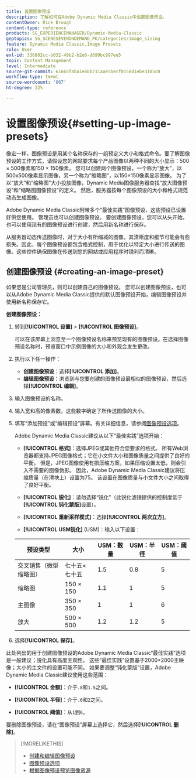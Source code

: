 ```yaml
---
title: 设置图像预设
description: 了解如何在Adobe Dynamic Media Classic中设置图像预设。
contentOwner: Rick Brough
content-type: reference
products: SG_EXPERIENCEMANAGER/Dynamic-Media-Classic
geptopics: SG_SCENESEVENONDEMAND_PK/categories/image_sizing
feature: Dynamic Media Classic,Image Presets
role: User
exl-id: 336802cc-b032-49b2-b2e6-d699bc997ee5
topic: Content Management
level: Intermediate
source-git-commit: 61665faba1e6bb711aae5becf0150d1ebe3105c0
workflow-type: tm+mt
source-wordcount: '667'
ht-degree: 32%

---
```


# 设置图像预设{#setting-up-image-presets}

像宏一样，图像预设是用某个名称保存的一组预定义大小和格式命令。要了解图像预设的工作方式，请假设您的网站要求每个产品图像以两种不同的大小显示：500 × 500像素和150 × 150像素。 您可以创建两个图像预设，一个称为“放大”，以500x500像素显示图像，另一个称为“缩略图”，以150×150像素显示图像。 为了以“放大”和“缩略图”大小投放图像，Dynamic Media图像服务器查找“放大图像预设”和“缩略图图像预设”的定义。 然后，服务器按每个图像预设的大小和格式规范动态生成图像。

Adobe Dynamic Media Classic附带多个“最佳实践”图像预设，这些预设已设置好供您使用。 管理员也可以创建图像预设。 要创建图像预设，您可以从头开始，也可以使用现有的图像预设进行创建，然后用新名称进行保存。

从服务器动态传送图像时，对于大小有所缩减的图像，其清晰度和细节可能会有些损失。因此，每个图像预设都包含格式控制，用于优化以特定大小进行传送的图像。这些控件确保图像在传送到您的网站或应用程序时锐利而清晰。

## 创建图像预设 {#creating-an-image-preset}

如果您是公司管理员，则可以创建自己的图像预设。 您可以创建图像预设，也可以从Adobe Dynamic Media Classic提供的默认图像预设开始，编辑图像预设并使用新名称保存它。

**创建图像预设：**

1. 转到&#x200B;**[!UICONTROL 设置]** > **[!UICONTROL 图像预设]**。

   可以在该屏幕上浏览至一个图像预设名称来预览现有的图像预设。在选择图像预设名称时，预览窗口中示例图像的大小和外观会发生更改。

1. 执行以下任一操作：

   * **创建图像预设**：选择&#x200B;**[!UICONTROL 添加]**。
   * **编辑图像预设**：浏览到与您要创建的图像预设最相似的图像预设，然后选择&#x200B;**[!UICONTROL 编辑]**。

1. 输入图像预设的名称。
1. 输入宽和高的像素数。这些数字确定了所传送图像的大小。
1. 填写“添加预设”或“编辑预设”屏幕。有关详细信息，请参阅[图像预设选项](application-setup.md#image_preset_options)。

   Adobe Dynamic Media Classic建议从以下“最佳实践”选项开始：

   * **[!UICONTROL 格式]**：选择JPEG或其他符合您要求的格式。 所有Web浏览器都支持JPEG图像格式；它在小文件大小和图像质量之间提供了良好的平衡。 但是，JPEG图像使用有损压缩方案，如果压缩设置太低，则会引入不需要的图像伪影。 因此，Adobe Dynamic Media Classic建议将压缩质量（在滑块上）设置为75。 该设置在图像质量与小文件大小之间取得了良好平衡。

   * **[!UICONTROL 锐化]**：请勿选择“锐化”（此锐化滤镜提供的控制度低于&#x200B;**[!UICONTROL 钝化蒙版]**&#x200B;设置）。

   * **[!UICONTROL 重新采样模式]**：选择&#x200B;**[!UICONTROL 两次立方]**。

   * **[!UICONTROL USM锐化]** (USM)：输入以下设置：

   | 预设类型 | 大小 | USM：数量 | USM：半径 | USM：阈值 |
   | --- | --- | --- | --- | --- |
   | 交叉销售（微型缩略图） | 七十五×七十五 | 1.5 | 0.8 | 5 |
   | 缩略图 | 150 × 150 | 1.1 | 1 | 5 |
   | 主图像 | 350 × 350 | 1 | 1 | 6 |
   | 放大 | 500 × 500 | 1.2 | 1.2 | 5 |

1. 选择&#x200B;**[!UICONTROL 保存]**。

此处列出的用于创建图像预设的Adobe Dynamic Media Classic“最佳实践”选项是一般建议；锐化具有高度主观性。 这些“最佳实践”设置基于2000×2000主映像；大小的主文件的设置可能不同。 如果要调整“钝化蒙版”设置，Adobe Dynamic Media Classic建议使用这些范围：

* **[!UICONTROL 金额]**：介于`.8`和`1.5`之间。

* **[!UICONTROL 半径]**：介于`.6`和`2`之间。

* **[!UICONTROL 阈值]**：从`1`到`6`。

要删除图像预设，请在“图像预设”屏幕上选择它，然后选择&#x200B;**[!UICONTROL 删除]**。

>[!MORELIKETHIS]
>
>* [创建和编辑图像预设](application-setup.md#creating_and_editing_image_presets)
>* [图像预设选项](application-setup.md#image_preset_options)
>* [根据图像预设预览图像资源](previewing-asset.md#previewing_an_image_asset_based_on_its_image_preset)
